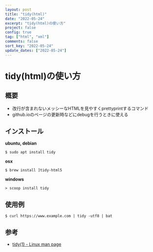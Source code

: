 ```yaml
---
layout: post
title: "tidy(html)"
date: "2022-05-24"
excerpt: "tidy(html)の使い方"
project: false
config: true
tag: ["html", "xml"]
comments: false
sort_key: "2022-05-24"
update_dates: ["2022-05-24"]
---
```


# tidy(html)の使い方

## 概要
 - 改行が含まれないメッシーなHTMLを見やすくprettyprintするコマンド
 - github.ioのページの更新時などにdebugを行うときに使える

## インストール

**ubuntu, debian**  
```console
$ sudo apt install tidy
```

**osx**  
```console
$ brew install ]tidy-html5
```

**windows**  
```console
> scoop install tidy
```

## 使用例

```console
$ curl https://www.example.com | tidy -utf8 | bat
```

## 参考
 - [tidy(1) - Linux man page](https://linux.die.net/man/1/tidy)
